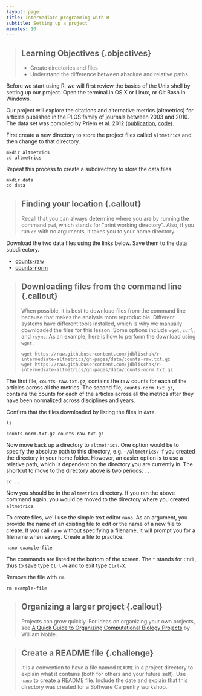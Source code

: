 ```yaml
---
layout: page
title: Intermediate programming with R
subtitle: Setting up a project
minutes: 10
---
```


> ## Learning Objectives {.objectives}
>
> * Create directories and files
> * Understand the difference between absolute and relative paths

Before we start using R, we will first review the basics of the Unix shell by setting up our project.
Open the terminal in OS X or Linux, or Git Bash in Windows.

Our project will explore the citations and alternative metrics (altmetrics) for articles published in the PLOS family of journals between 2003 and 2010.
The data set was compiled by Priem et
al. 2012 ([publication][priem2012], [code][priem2012code]).

[priem2012]: http://arxiv.org/abs/1203.4745
[priem2012code]: https://github.com/jasonpriem/plos_altmetrics_study

First create a new directory to store the project files called `altmetrics` and then change to that directory.

~~~ {.bash}
mkdir altmetrics
cd altmetrics
~~~

Repeat this process to create a subdirectory to store the data files.

~~~{.bash}
mkdir data
cd data
~~~

> ## Finding your location {.callout}
> Recall that you can always determine where you are by running the command `pwd`, which stands for "print working directory".
> Also, if you run `cd` with no arguments, it takes you to your home directory.

Download the two data files using the links below.
Save them to the data subdirectory.

*  [counts-raw](https://raw.githubusercontent.com/jdblischak/r-intermediate-altmetrics/gh-pages/data/counts-raw.txt.gz)
*  [counts-norm](https://raw.githubusercontent.com/jdblischak/r-intermediate-altmetrics/gh-pages/data/counts-norm.txt.gz)

> ## Downloading files from the command line {.callout}
>
> When possible, it is best to download files from the command line because that makes the analysis more reproducible.
> Different systems have different tools installed, which is why we manually downloaded the files for this lesson.
> Some options include `wget`, `curl`, and `rsync`.
> As an example, here is how to perform the download using `wget`.
>
> ~~~{.bash}
> wget https://raw.githubusercontent.com/jdblischak/r-intermediate-altmetrics/gh-pages/data/counts-raw.txt.gz
> wget https://raw.githubusercontent.com/jdblischak/r-intermediate-altmetrics/gh-pages/data/counts-norm.txt.gz
>~~~
>

The first file, `counts-raw.txt.gz`, contains the raw counts for each of the articles across all the metrics.
The second file, `counts-norm.txt.gz`, contains the counts for each of the articles across all the metrics after they have been normalized across disciplines and years.

Confirm that the files downloaded by listing the files in `data`.

~~~{.bash}
ls
~~~
~~~ {.output}
counts-norm.txt.gz counts-raw.txt.gz
~~~

Now move back up a directory to `altmetrics`.
One option would be to specify the absolute path to this directory, e.g. `~/altmetrics/` if you created the directory in your home folder.
However, an easier option is to use a relative path, which is dependent on the directory you are currently in.
The shortcut to move to the directory above is two periods: `..`.

~~~{.bash}
cd ..
~~~

Now you should be in the `altmetrics` directory.
If you ran the above command again, you would be moved to the directory where you created `altmetrics`.

To create files, we'll use the simple text editor `nano`.
As an argument, you provide the name of an existing file to edit or the name of a new file to create.
If you call `nano` without specifying a filename, it will prompt you for a filename when saving.
Create a file to practice.

~~~{.bash}
nano example-file
~~~

The commands are listed at the bottom of the screen.
The `^` stands for `Ctrl`,
thus to save type `Ctrl-W` and to exit type `Ctrl-X`.

Remove the file with `rm`.

~~~{.bash}
rm example-file
~~~

> ## Organizing a larger project {.callout}
>
> Projects can grow quickly.
> For ideas on organizing your own projects, see [A Quick Guide to Organizing Computational Biology Projects][noble2009] by William Noble.

[noble2009]: http://journals.plos.org/ploscompbiol/article?id=10.1371/journal.pcbi.1000424

> ## Create a README file {.challenge}
>
> It is a convention to have a file named `README` in a project directory to explain what it contains (both for others and your future self).
> Use `nano` to create a README file.
> Include the date and explain that this directory was created for a Software Carpentry workshop.
